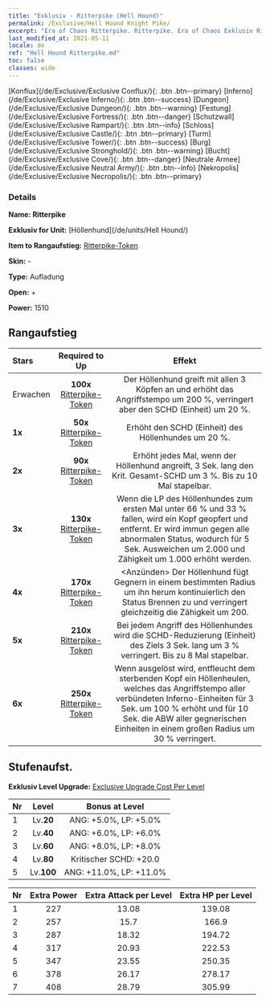 ```yaml
---
title: "Exklusiv - Ritterpike (Hell Hound)"
permalink: /Exclusive/Hell Hound Knight Pike/
excerpt: "Era of Chaos Ritterpike. Ritterpike. Era of Chaos Exklusiv Ritterpike. Höllenhund Exklusiv."
last_modified_at: 2021-05-11
locale: de
ref: "Hell Hound Ritterpike.md"
toc: false
classes: wide
---
```

 [Konflux](/de/Exclusive/Exclusive Conflux/){: .btn .btn--primary} [Inferno](/de/Exclusive/Exclusive Inferno/){: .btn .btn--success} [Dungeon](/de/Exclusive/Exclusive Dungeon/){: .btn .btn--warning} [Festung](/de/Exclusive/Exclusive Fortress/){: .btn .btn--danger} [Schutzwall](/de/Exclusive/Exclusive Rampart/){: .btn .btn--info} [Schloss](/de/Exclusive/Exclusive Castle/){: .btn .btn--primary} [Turm](/de/Exclusive/Exclusive Tower/){: .btn .btn--success} [Burg](/de/Exclusive/Exclusive Stronghold/){: .btn .btn--warning} [Bucht](/de/Exclusive/Exclusive Cove/){: .btn .btn--danger} [Neutrale Armee](/de/Exclusive/Exclusive Neutral Army/){: .btn .btn--info} [Nekropolis](/de/Exclusive/Exclusive Necropolis/){: .btn .btn--primary} 

### Details
 **Name: Ritterpike** 

 **Exklusiv for Unit:** [Höllenhund](/de/units/Hell Hound/) 

 **Item to Rangaufstieg:** [Ritterpike-Token](/ItemsDE/con_916/)

 **Skin:** -

 **Type:** Aufladung

 **Open:** +

 **Power:** 1510

## Rangaufstieg

  |     Stars    |  Required to Up | Effekt |
  |:-------------|:---------------:|:---------------:|
  |  Erwachen  | **100x** [Ritterpike-Token](/ItemsDE/con_916/) | Der Höllenhund greift mit allen 3 Köpfen an und erhöht das Angriffstempo um 200 %, verringert aber den SCHD (Einheit) um 20 %. |
  | **1x** <i class="fas fa-star"/> | **50x** [Ritterpike-Token](/ItemsDE/con_916/) | Erhöht den SCHD (Einheit) des Höllenhundes um 20 %. |
  | **2x** <i class="fas fa-star"/> | **90x** [Ritterpike-Token](/ItemsDE/con_916/) | Erhöht jedes Mal, wenn der Höllenhund angreift, 3 Sek. lang den Krit. Gesamt-SCHD um 3 %. Bis zu 10 Mal stapelbar. |
  | **3x** <i class="fas fa-star"/> | **130x** [Ritterpike-Token](/ItemsDE/con_916/) | <Lebendig tot> Wenn die LP des Höllenhundes zum ersten Mal unter 66 % und 33 % fallen, wird ein Kopf geopfert und entfernt. Er wird immun gegen alle abnormalen Status, wodurch für 5 Sek. Ausweichen um 2.000 und Zähigkeit um 1.000 erhöht werden. |
  | **4x** <i class="fas fa-star"/> | **170x** [Ritterpike-Token](/ItemsDE/con_916/) | <Anzünden> Der Höllenhund fügt Gegnern in einem bestimmten Radius um ihn herum kontinuierlich den Status Brennen zu und verringert gleichzeitig die Zähigkeit um 200. |
  | **5x** <i class="fas fa-star"/> | **210x** [Ritterpike-Token](/ItemsDE/con_916/) | Bei jedem Angriff des Höllenhundes wird die SCHD-Reduzierung (Einheit) des Ziels 3 Sek. lang um 3 % verringert. Bis zu 8 Mal stapelbar. |
  | **6x** <i class="fas fa-star"/> | **250x** [Ritterpike-Token](/ItemsDE/con_916/) | Wenn <Lebendig tot> ausgelöst wird, entfleucht dem sterbenden Kopf ein Höllenheulen, welches das Angriffstempo aller verbündeten Inferno-Einheiten für 3 Sek. um 100 % erhöht und für 10 Sek. die ABW aller gegnerischen Einheiten in einem großen Radius um 30 % verringert. |


## Stufenaufst.
 **Exklusiv Level Upgrade:** [Exclusive Upgrade Cost Per Level](/Exclusive/ExclusiveUpgradeCostPerLevel/)

  |  Nr  |   Level  | Bonus at Level |
  |:-----|:--------:|:--------------:|
  | 1 | Lv.**20** | ANG: +5.0%, LP: +5.0% |
  | 2 | Lv.**40** | ANG: +6.0%, LP: +6.0% |
  | 3 | Lv.**60** | ANG: +8.0%, LP: +8.0% |
  | 4 | Lv.**80** | Kritischer SCHD: +20.0 |
  | 5 | Lv.**100** | ANG: +11.0%, LP: +11.0% |


  |  Nr  |  Extra Power | Extra Attack per Level | Extra HP per Level |
  |:-----|:--------:|:--------:|:--------:|
  | 1 | 227 | 13.08 | 139.08 |
  | 2 | 257 | 15.7 | 166.9 |
  | 3 | 287 | 18.32 | 194.72 |
  | 4 | 317 | 20.93 | 222.53 |
  | 5 | 347 | 23.55 | 250.35 |
  | 6 | 378 | 26.17 | 278.17 |
  | 7 | 408 | 28.79 | 305.99 |


